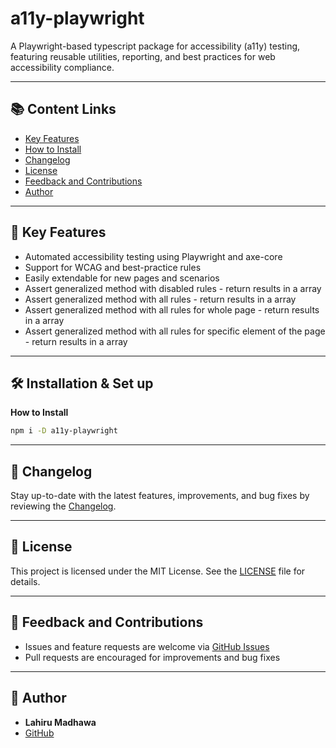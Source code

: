 # a11y-playwright

A Playwright-based typescript package for accessibility (a11y) testing, featuring reusable utilities, reporting, and best practices for web accessibility compliance.

---

## 📚 Content Links
- [Key Features](#key-features)
- [How to Install](#how-to-install)
- [Changelog](#changelog)
- [License](#license)
- [Feedback and Contributions](#feedback-and-contributions)
- [Author](#author)

---

## 🚀 Key Features
- Automated accessibility testing using Playwright and axe-core
- Support for WCAG and best-practice rules
- Easily extendable for new pages and scenarios
- Assert generalized method with disabled rules - return results in a array
- Assert generalized method with all rules - return results in a array
- Assert generalized method with all rules for whole page - return results in a array
- Assert generalized method with all rules for specific element of the page - return results in a array

---

## 🛠️ Installation & Set up
**How to Install**
   ```sh
   npm i -D a11y-playwright
   ```
---

## 📝 Changelog
Stay up-to-date with the latest features, improvements, and bug fixes by reviewing the [Changelog](./changelog.md).

---

## 📄 License
This project is licensed under the MIT License. See the [LICENSE](./LICENSE) file for details.

---

## 💬 Feedback and Contributions
- Issues and feature requests are welcome via [GitHub Issues](https://github.com/LahiruMadhawaWork/a11y-playwright/issues)
- Pull requests are encouraged for improvements and bug fixes

---

## 👤 Author
- **Lahiru Madhawa**
- [GitHub](https://github.com/LahiruMadhawaWork)
